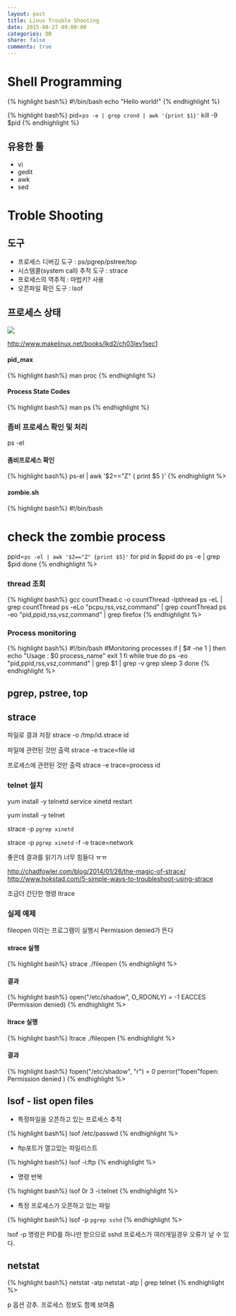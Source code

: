 ```yaml
---
layout: post
title: Linux Trouble Shooting
date: 2015-08-27 09:00:00
categories: DB
share: false
comments: true
---
```


# Shell Programming

{% highlight bash%}
#!/bin/bash
echo "Hello world!"
{% endhighlight %}

{% highlight bash%}
pid=`ps -e | grep crond | awk '{print $1}'`
kill -9 $pid
{% endhighlight %}

## 유용한 툴

* vi
* gedit
* awk 
* sed

# Troble Shooting

## 도구

* 프로세스 디버깅 도구 : ps/pgrep/pstree/top
* 시스템콜(system call) 추적 도구 : strace
* 프로세스의 역추적 : 마법키? 사용
* 오픈파일 확인 도구 : lsof

## 프로세스 상태

![](http://www.makelinux.net/books/lkd2/graphics/03fig03.gif)

<http://www.makelinux.net/books/lkd2/ch03lev1sec1>


#### pid_max
{% highlight bash%}
man proc
{% endhighlight %}

#### Process State Codes
{% highlight bash%}
man ps 
{% endhighlight %}

### 좀비 프로세스 확인 및 처리

ps -el 

#### 좀비프로세스 확인

{% highlight bash%}
ps-el | awk '$2=="Z" { print $5 }'
{% endhighlight %>

#### zombie.sh

{% highlight bash%}
#!/bin/bash
# check the zombie process
ppid=`ps -el | awk '$2=="Z" {print $5}'`
for pid in $ppid
do
        ps -e | grep $pid
done
{% endhighlight %>

### thread 조회

{% highlight bash%}
gcc countThead.c -o countThread -lpthread
ps -eL | grep countThread
ps -eLo "pcpu,rss,vsz,command" | grep countThread
ps -eo "pid,ppid,rss,vsz,command" | grep firefox
{% endhighlight %>

### Process monitoring

{% highlight bash%}
#!/bin/bash
#Monitoring processes
if [ $# -ne 1 ]
then
        echo "Usage : $0 process_name"
        exit 1
fi
while true
do
        ps -eo "pid,ppid,rss,vsz,command" | grep $1 | grep -v grep
        sleep 3
done
{% endhighlight %>

## pgrep, pstree, top


## strace

파일로 결과 저장
strace -o /tmp/id.strace id

파일에 관련된 것만 출력
strace -e trace=file id

프로세스에 관련된 것만 출력
strace -e trace=process id

### telnet 설치

yum install -y telnetd
service xinetd restart

yum install -y telnet

strace -p `pgrep xinetd`

strace -p `pgrep xinetd` -f -e trace=network

좋은데 결과를 읽기가 너무 힘들다 ㅠㅠ

http://chadfowler.com/blog/2014/01/26/the-magic-of-strace/
http://www.hokstad.com/5-simple-ways-to-troubleshoot-using-strace

조금더 간단한 명령 ltrace

### 실제 예제

fileopen 이라는 프로그램이 실행시 Permission denied가 뜬다

#### strace 실행

{% highlight bash%}
strace ./fileopen
{% endhighlight %>

#### 결과

{% highlight bash%}
open("/etc/shadow", O_RDONLY)           = -1 EACCES (Permission denied)
{% endhighlight %>

#### ltrace 실행

{% highlight bash%}
ltrace ./fileopen
{% endhighlight %>

#### 결과

{% highlight bash%}
fopen("/etc/shadow", "r")               = 0
perror("fopen"fopen: Permission denied
) 
{% endhighlight %>

## lsof - list open files

* 특정파일을 오픈하고 있는 프로세스 추적

{% highlight bash%}
lsof /etc/passwd
{% endhighlight %>

* ftp포트가 열고있는 파일리스트 

{% highlight bash%}
lsof -i:ftp 
{% endhighlight %>

* 명령 반복

{% highlight bash%}
lsof 0r 3 -i:telnet
{% endhighlight %>

* 특정 프로세스가 오픈하고 있는 파일 

{% highlight bash%}
lsof -p `pgrep sshd`
{% endhighlight %>

lsof -p 명령은 PID를 하나만 받으므로 sshd 프로세스가 여러개일경우 오류가 날 수 있다.

## netstat

{% highlight bash%}
netstat -atp
netstat -atp | grep telnet
{% endhighlight %>

 p 옵션 강추. 프로세스 정보도 함께 보여줌
